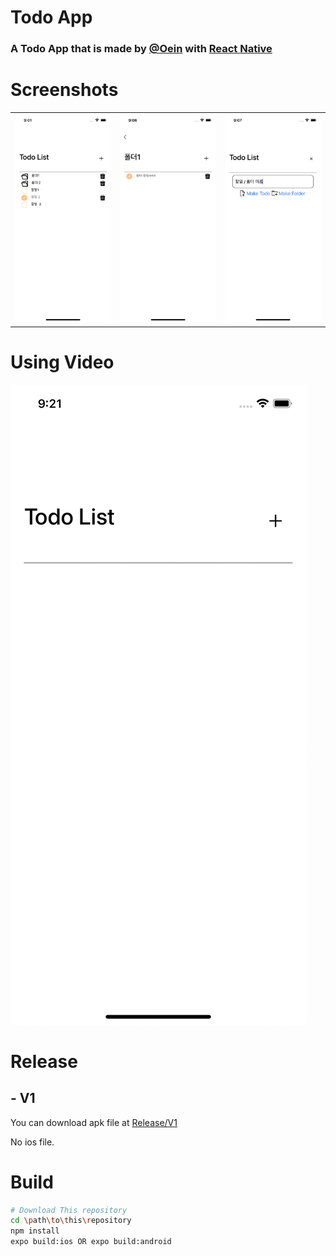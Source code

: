 # Todo App
### A Todo App that is made by [@Oein](https://github.com/Oein) with [React Native](https://www.npmjs.com/package/react-native)

# Screenshots
<table>
<tr>
<td>
<img src="https://github.com/Oein/TodoApp_RN/raw/main/ScreenShots/%08img1.png" />
</td>
<td>
<img src="https://github.com/Oein/TodoApp_RN/raw/main/ScreenShots/img2.png" />
</td>
<td>
<img src="https://github.com/Oein/TodoApp_RN/raw/main/ScreenShots/img3.png" />
</td>
</tr>
</table>

# Using Video
<img src="https://github.com/Oein/TodoApp_RN/raw/main/ScreenShots/Video.gif" />

# Release
## - V1
You can download apk file at [Release/V1](https://github.com/Oein/TodoApp_RN/releases)

No ios file.

# Build
```sh
# Download This repository
cd \path\to\this\repository
npm install
expo build:ios OR expo build:android
```